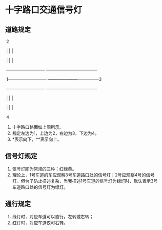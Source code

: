 # 十字路口交通信号灯

## 道路规定

​		                                               2

​										  |           |           |  

​										  |           |           |  

​		—————————                           ————————————

​		1—————————						————————————3

​		—————————						   ————————————

​										  |           |           |  

​										  |           |           |  

​	                                                    4

1. 十字路口路面如上图所示。
2. 规定左边为1，上边为2，右边为3，下边为4。
3. *表示向下，**表示向上。

## 信号灯规定

1. 信号灯即为常规的三种：红绿黄。
2. 理论上，1号车道的车应观察3号车道路口处的信号灯；2号应观察4号的信号灯。但为了防止描述复杂，当我描述1号车道的信号灯为绿灯时，默认表示3号车道路口处的信号灯为绿灯。

## 通行规定

1. 绿灯时，对应车道可以直行，左转或右转；
2. 红灯时，对应车道仅可右转。